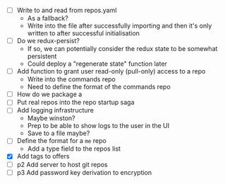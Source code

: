 - [ ] Write to and read from repos.yaml
  - As a fallback?
  - Write into the file after successfully importing and then it's only
    written to after successful initialisation
- [ ] Do we redux-persist?
  - If so, we can potentially consider the redux state to be somewhat persistent
  - Could deploy a "regenerate state" function later
- [ ] Add function to grant user read-only (pull-only) access to a repo
  - Write into the commands repo
  - Need to define the format of the commands repo
- [ ] How do we package a
- [ ] Put real repos into the repo startup saga
- [ ] Add logging infrastructure
  - Maybe winston?
  - Prep to be able to show logs to the user in the UI
  - Save to a file maybe?
- [ ] Define the format for a `me` repo
  - Add a type field to the repos list
- [x] Add tags to offers
- [ ] p2 Add server to host git repos
- [ ] p3 Add password key derivation to encryption
